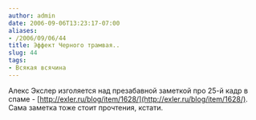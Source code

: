 ```yaml
---
author: admin
date: 2006-09-06T13:23:17-07:00
aliases:
- /2006/09/06/44
title: Эффект Черного трамвая..
slug: 44
tags:
- Всякая всячина
---
```


Алекс Экслер изголяется над презабавной заметкой про 25-й кадр в спаме - [http://exler.ru/blog/item/1628/](http://exler.ru/blog/item/1628/). Сама заметка тоже стоит прочтения, кстати. 
